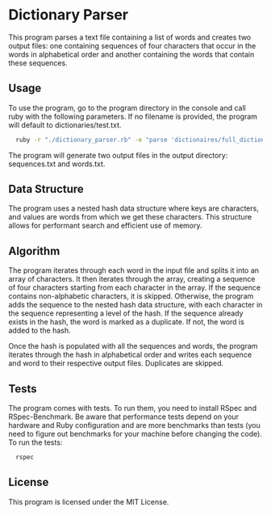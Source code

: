 # Dictionary Parser

This program parses a text file containing a list of words and creates two output files: one containing sequences of four characters that occur in the words in alphabetical order and another containing the words that contain these sequences.

## Usage

To use the program, go to the program directory in the console and call ruby with the following parameters. If no filename is provided, the program will default to dictionaries/test.txt.

```bash
  ruby -r "./dictionary_parser.rb" -e "parse 'dictionaires/full_dictionary.txt'"  
```
The program will generate two output files in the output directory: sequences.txt and words.txt.

## Data Structure

The program uses a nested hash data structure where keys are characters, and values are words from which we get these characters. This structure allows for performant search and efficient use of memory.

## Algorithm

The program iterates through each word in the input file and splits it into an array of characters. It then iterates through the array, creating a sequence of four characters starting from each character in the array. If the sequence contains non-alphabetic characters, it is skipped. Otherwise, the program adds the sequence to the nested hash data structure, with each character in the sequence representing a level of the hash. If the sequence already exists in the hash, the word is marked as a duplicate. If not, the word is added to the hash.

Once the hash is populated with all the sequences and words, the program iterates through the hash in alphabetical order and writes each sequence and word to their respective output files. Duplicates are skipped.

## Tests

The program comes with tests. To run them, you need to install RSpec and RSpec-Benchmark. Be aware that performance tests depend on your hardware and Ruby configuration and are more benchmarks than tests (you need to figure out benchmarks for your machine before changing the code). To run the tests:

```bash
  rspec
```

## License
This program is licensed under the MIT License.